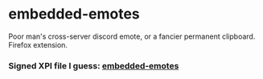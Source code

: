 # embedded-emotes
Poor man's cross-server discord emote, or a fancier permanent clipboard. Firefox extension.


### Signed XPI file I guess: [embedded-emotes](https://addons.mozilla.org/firefox/downloads/file/3881184/embedded_emotes-1.0-fx.xpi)
